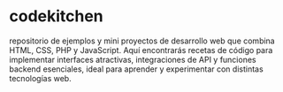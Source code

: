 # codekitchen
repositorio de ejemplos y mini proyectos de desarrollo web que combina HTML, CSS, PHP y JavaScript. Aquí encontrarás recetas de código para implementar interfaces atractivas, integraciones de API y funciones backend esenciales, ideal para aprender y experimentar con distintas tecnologías web.

